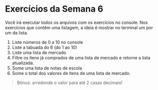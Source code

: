 # Exercícios da Semana 6

Você irá executar todos os arquivos com os exercícios no console. Nos exercícios que contêm uma listagem, a ideia é mostrar no terminal um por um da lista.

1. Liste números de 0 a 10 no console
2. Liste a tabuada do 6 (do 1 ao 10)
3. Liste uma lista de mercado
4. Filtre os itens já comprados de uma lista de mercado e retorne a lista atualizada.
5. Some uma lista de notas de escola
6. Some o total dos valores de itens de uma lista de mercado.
> Bônus: arredonde o valor para até 2 casas decimais!
